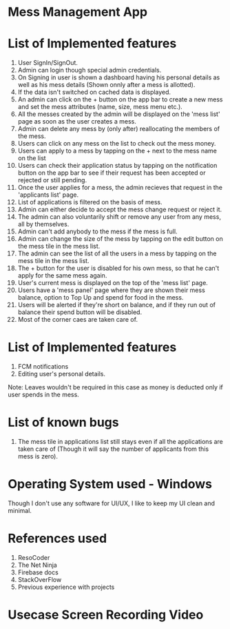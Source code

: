   # Mess Management App

# List of Implemented features
1. User SignIn/SignOut.
2. Admin can login though special admin credentials.
3. On Signing in user is shown a dashboard having his personal details as well as his mess details (Shown onnly after a mess is allotted).
4. If the data isn't switched on cached data is displayed.
5. An admin can click on the + button on the app bar to create a new mess and set the mess attributes (name, size, mess menu etc.).
6. All the messes created by the admin will be displayed on the 'mess list' page as soon as the user creates a mess.
7. Admin can delete any mess by (only after) reallocating the members of the mess.
8. Users can click on any mess on the list to check out the mess money.
9. Users can apply to a mess by tapping on the + next to the mess name on the list
10. Users can check their application status by tapping on the notification button on the app bar to see if their request has been accepted or rejected or still pending.
11. Once the user applies for a mess, the admin recieves that request in the 'applicants list' page.
12. List of applications is filtered on the basis of mess.
13. Admin can either decide to accept the mess change request or reject it.
14. The admin can also voluntarily shift or remove any user from any mess, all by themselves.
15. Admin can't add anybody to the mess if the mess is full.
16. Admin can change the size of the mess by tapping on the edit button on the mess tile in the mess list.
17. The admin can see the list of all the users in a mess by tapping on the mess tile in the mess list.
18. The + button for the user is disabled for his own mess, so that he can't apply for the same mess again.
19. User's current mess is displayed on the top of the 'mess list' page.
20. Users have a 'mess panel' page where they are shown their mess balance, option to Top Up and spend for food in the mess.
21. Users will be alerted if they're short on balance, and if they run out of balance their spend button will be disabled.
22. Most of the corner caes are taken care of.

 # List of Implemented features

1. FCM notifications
2. Editing user's personal details.

Note: Leaves wouldn't be required in this case as money is deducted only if user spends in the mess.

# List of known bugs

1. The mess tile in applications list still stays even if all the applications are taken care of (Though it will say the number of applicants from this mess is zero).

# Operating System used - Windows
Though I don't use any software for UI/UX, I like to keep my UI clean and minimal.

# References used
1. ResoCoder
2. The Net Ninja
3. Firebase docs
4. StackOverFlow
5. Previous experience with projects

# Usecase Screen Recording Video
